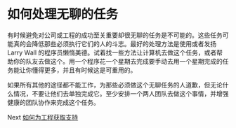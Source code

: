 # 如何处理无聊的任务
[//]: # (Version:1.0.0)
有时候避免对公司或工程的成功至关重要却很无聊的任务是不可能的。这些任务可能真的会降低那些必须执行它们的人的斗志。最好的处理方法是使用或者发扬 Larry Wall 的程序员懒惰美德。试着找一些方法让计算机去做这个任务，或者帮助你的队友去做这个。用一个程序花一个星期去完成要手动去用一个星期完成的任务能让你懂得更多，并且有时候这是可重用的。

如果所有其他的途径都不能工作，为那些必须做这个无聊任务的人道歉，但无论什么情况，不要让他们去单独完成它。至少安排一个两人团队去做这个事情，并增强健康的团队协作来完成这个任务。

Next [如何为工程获取支持](06-How-to-Gather-Support-for-a-Project.md)
